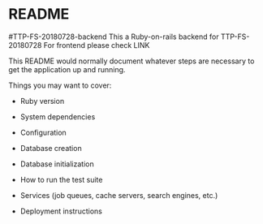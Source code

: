 # README
#TTP-FS-20180728-backend
This a Ruby-on-rails backend for TTP-FS-20180728
For frontend please check
LINK

This README would normally document whatever steps are necessary to get the
application up and running.

Things you may want to cover:

* Ruby version

* System dependencies

* Configuration

* Database creation

* Database initialization

* How to run the test suite

* Services (job queues, cache servers, search engines, etc.)

* Deployment instructions


